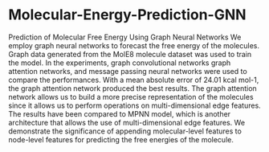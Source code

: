 # Molecular-Energy-Prediction-GNN
Prediction of Molecular Free Energy Using Graph Neural Networks
We employ graph neural networks to forecast the free energy of the molecules. Graph data
generated from the MolE8 molecule dataset was used to train the model. In the experiments,
graph convolutional networks graph attention networks, and message passing neural networks
were used to compare the performances. With a mean absolute error of 24.01 kcal mol-1, the
graph attention network produced the best results. The graph attention network allows us to
build a more precise representation of the molecules since it allows us to perform operations on
multi-dimensional edge features. The results have been compared to MPNN model, which is
another architecture that allows the use of multi-dimensional edge features. We demonstrate
the significance of appending molecular-level features to node-level features for predicting the
free energies of the molecule.

